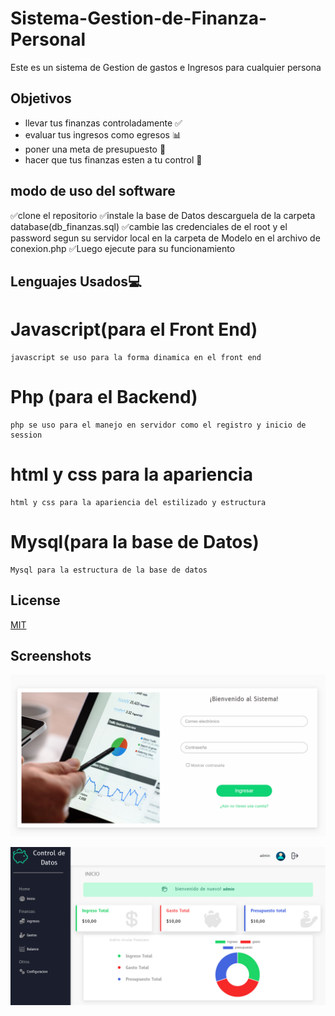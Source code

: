 
# Sistema-Gestion-de-Finanza-Personal

Este es un sistema de Gestion de gastos e Ingresos para cualquier persona


## Objetivos

- llevar tus finanzas controladamente ✅
- evaluar tus ingresos como egresos 📊
- poner una meta de presupuesto 📑
- hacer que tus finanzas esten a tu control 📗

## modo de uso del software
✅clone el repositorio
✅instale la base de Datos descarguela de la carpeta database(db_finanzas.sql)
✅cambie las credenciales de el root y el password segun su servidor local en la carpeta de Modelo en el archivo de conexion.php
✅Luego ejecute para su funcionamiento
## Lenguajes Usados💻
# Javascript(para el Front End)
    javascript se uso para la forma dinamica en el front end
# Php (para el Backend)
    php se uso para el manejo en servidor como el registro y inicio de session
# html y css para la apariencia
    html y css para la apariencia del estilizado y estructura
# Mysql(para la base de Datos)
    Mysql para la estructura de la base de datos
## License

[MIT](https://choosealicense.com/licenses/mit/)


## Screenshots

![Login](./Screenshots/login.png)

![dashboard](./Screenshots/dashboard.png)

